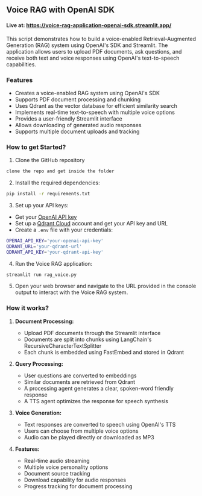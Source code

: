 ## Voice RAG with OpenAI SDK

#### **Live at: https://voice-rag-application-openai-sdk.streamlit.app/**
This script demonstrates how to build a voice-enabled Retrieval-Augmented Generation (RAG) system using OpenAI's SDK and Streamlit. The application allows users to upload PDF documents, ask questions, and receive both text and voice responses using OpenAI's text-to-speech capabilities.

### Features

- Creates a voice-enabled RAG system using OpenAI's SDK
- Supports PDF document processing and chunking
- Uses Qdrant as the vector database for efficient similarity search
- Implements real-time text-to-speech with multiple voice options
- Provides a user-friendly Streamlit interface
- Allows downloading of generated audio responses
- Supports multiple document uploads and tracking

### How to get Started?

1. Clone the GitHub repository
```bash
clone the repo and get inside the folder
```

2. Install the required dependencies:
```bash
pip install -r requirements.txt
```

3. Set up your API keys:
- Get your [OpenAI API key](https://platform.openai.com/)
- Set up a [Qdrant Cloud](https://cloud.qdrant.io/) account and get your API key and URL
- Create a `.env` file with your credentials:
```bash
OPENAI_API_KEY='your-openai-api-key'
QDRANT_URL='your-qdrant-url'
QDRANT_API_KEY='your-qdrant-api-key'
```

4. Run the Voice RAG application:
```bash
streamlit run rag_voice.py
```

5. Open your web browser and navigate to the URL provided in the console output to interact with the Voice RAG system.

### How it works?

1. **Document Processing:** 
   - Upload PDF documents through the Streamlit interface
   - Documents are split into chunks using LangChain's RecursiveCharacterTextSplitter
   - Each chunk is embedded using FastEmbed and stored in Qdrant

2. **Query Processing:**
   - User questions are converted to embeddings
   - Similar documents are retrieved from Qdrant
   - A processing agent generates a clear, spoken-word friendly response
   - A TTS agent optimizes the response for speech synthesis

3. **Voice Generation:**
   - Text responses are converted to speech using OpenAI's TTS
   - Users can choose from multiple voice options
   - Audio can be played directly or downloaded as MP3

4. **Features:**
   - Real-time audio streaming
   - Multiple voice personality options
   - Document source tracking
   - Download capability for audio responses
   - Progress tracking for document processing
